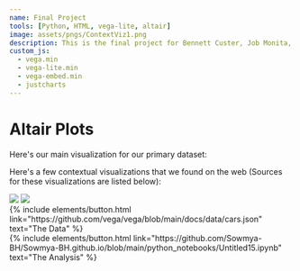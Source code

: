 ```yaml
---
name: Final Project
tools: [Python, HTML, vega-lite, altair]
image: assets/pngs/ContextViz1.png
description: This is the final project for Bennett Custer, Job Monita, and Sowmya Bhupatiraju
custom_js:
  - vega.min
  - vega-lite.min
  - vega-embed.min
  - justcharts
---
```


# Altair Plots

Here's our main visualization for our primary dataset:

<vegachart schema-url="{{ site.baseurl }}/assets/json/altair_mobility_dashboard.json" style="width: 100%"></vegachart>

Here's a few contextual visualizations that we found on the web (Sources for these visualizations are listed below):

<img src="https://juliasilge.com/blog/chicago-traffic-model/index_files/figure-html/unnamed-chunk-3-1.png" />

<img src="https://nycdsa-blog-files.s3.us-east-2.amazonaws.com/2018/02/default_map_view-1024x574.png" />
<!-- these are written in a combo of html and liquid --> 

<div class="left">
{% include elements/button.html link="https://github.com/vega/vega/blob/main/docs/data/cars.json" text="The Data" %}
</div>

<div class="right">
{% include elements/button.html link="https://github.com/Sowmya-BH/Sowmya-BH.github.io/blob/main/python_notebooks/Untitled15.ipynb" text="The Analysis" %}
</div>

